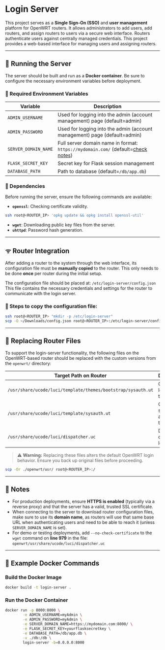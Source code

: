 # Login Server

This project serves as a **Single Sign-On (SSO)** and **user management** platform for OpenWRT routers. It allows administrators to add users, add routers, and assign routers to users via a secure web interface. Routers authenticate users against centrally managed credentials. This project provides a web-based interface for managing users and assigning routers.

---

## 🚀 Running the Server

The server should be built and run as a **Docker container**. Be sure to configure the necessary environment variables before deployment.

### 🔧 Required Environment Variables

| Variable         | Description                     |
|------------------|---------------------------------|
| `ADMIN_USERNAME` | Used for logging into the admin (account management) page (default=admin) |
| `ADMIN_PASSWORD` | Used for logging into the admin (account management) page (default=admin) |
| `SERVER_DOMAIN_NAME` | Full server domain name in format: `https://mydomain.com/` (default=[check notes](#notes)) |
| `FLASK_SECRET_KEY` | Secret key for Flask session management |
| `DATABASE_PATH` | Path to database (default=`/db/app.db`) |

### 🔨 Dependencies

Before running the server, ensure the following commands are available:

- **`openssl`**: Checking certificate validity.
```bash
ssh root@<ROUTER_IP> 'opkg update && opkg install openssl-util'
```
- **`wget`**: Downloading public key files from the server.
- **`uhttpd`**: Password hash generation.

---

## ᯤ Router Integration

After adding a router to the system through the web interface, its configuration file must be **manually copied** to the router. This only needs to be done **once** per router during the initial setup.

The configuration file should be placed at:
    `/etc/login-server/config.json`
This file contains the necessary credentials and settings for the router to communicate with the login server.

### 🔧 Steps to copy the configuration file:

```bash
ssh root@<ROUTER_IP> "mkdir -p /etc/login-server"
scp -O ~/Downloads/config.json root@<ROUTER_IP>:/etc/login-server/config.json
```

---

## 🔁 Replacing Router Files

To support the login-server functionality, the following files on the OpenWRT-based router should be replaced with the custom versions from the `openwrt/` directory:

| Target Path on Router                                      | Description                    |
|------------------------------------------------------------|--------------------------------|
| `/usr/share/ucode/luci/template/themes/bootstrap/sysauth.ut` | Custom login page template     |
| `/usr/share/ucode/luci/template/sysauth.ut`               | Core system auth template      |
| `/usr/share/ucode/luci/dispatcher.uc`                     | Dispatcher override for login  |

> ⚠️ **Warning:** Replacing these files alters the default OpenWRT login behavior. Ensure you back up original files before proceeding.

```bash
scp -Or ./openwrt/usr/ root@<ROUTER_IP>:/
```

---

## 📝 Notes

- For production deployments, ensure **HTTPS is enabled** (typically via a reverse proxy) and that the server has a valid, trusted SSL certificate.
- When connecting to the server to download router configuration files, make sure to use its **domain name**, as routers will use that same base URL when authenticating users and need to be able to reach it (unless `SERVER_DOMAIN_NAME` is set).
- For demo or testing deployments, add `--no-check-certificate` to the `wget` command on **line 979** in the file:  
  `openwrt/usr/share/ucode/luci/dispatcher.uc`

---

## 🐋 Example Docker Commands

### Build the Docker Image

```bash
docker build -t login-server .
```
###  Run the Docker Container

```bash
docker run -p 8000:8000 \
        -e ADMIN_USERNAME=myAdmin \
        -e ADMIN_PASSWORD=myAdmin \
        -e SERVER_DOMAIN_NAME=https://mydomain.com:8000/ \
        -e FLASK_SECRET_KEY=yourflasksecretkey \
        -e DATABASE_PATH=/db/app.db \
        -v ./db:/db \
        login-server -b=0.0.0.0:8000
```
